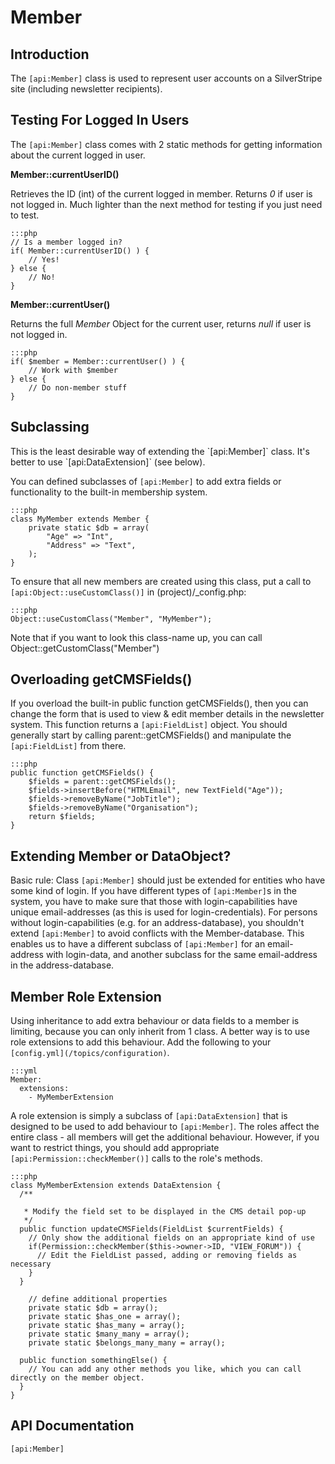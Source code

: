 # Member

## Introduction

The `[api:Member]` class is used to represent user accounts on a SilverStripe site (including newsletter recipients).
 
## Testing For Logged In Users

The `[api:Member]` class comes with 2 static methods for getting information about the current logged in user.

**Member::currentUserID()**

Retrieves the ID (int) of the current logged in member.  Returns *0* if user is not logged in.  Much lighter than the
next method for testing if you just need to test.

	:::php
	// Is a member logged in?
	if( Member::currentUserID() ) {
		// Yes!
	} else {
		// No!
	}


**Member::currentUser()**

Returns the full *Member* Object for the current user, returns *null* if user is not logged in.

	:::php
	if( $member = Member::currentUser() ) {
		// Work with $member
	} else {
		// Do non-member stuff
	}


## Subclassing

<div class="warning" markdown="1">
This is the least desirable way of extending the `[api:Member]` class. It's better to use `[api:DataExtension]`
(see below).
</div>

You can defined subclasses of `[api:Member]` to add extra fields or functionality to the built-in membership system.

	:::php
	class MyMember extends Member {
		private static $db = array(
			"Age" => "Int",
			"Address" => "Text",
		);
	}


To ensure that all new members are created using this class, put a call to `[api:Object::useCustomClass()]` in
(project)/_config.php:

	:::php
	Object::useCustomClass("Member", "MyMember");

Note that if you want to look this class-name up, you can call Object::getCustomClass("Member")

## Overloading getCMSFields()

If you overload the built-in public function getCMSFields(), then you can change the form that is used to view & edit member
details in the newsletter system.  This function returns a `[api:FieldList]` object.  You should generally start by calling
parent::getCMSFields() and manipulate the `[api:FieldList]` from there.

	:::php
	public function getCMSFields() {
		$fields = parent::getCMSFields();
		$fields->insertBefore("HTMLEmail", new TextField("Age"));
		$fields->removeByName("JobTitle");
		$fields->removeByName("Organisation");
		return $fields;
	}


## Extending Member or DataObject?

Basic rule: Class `[api:Member]` should just be extended for entities who have some kind of login.
If you have different types of `[api:Member]`s in the system, you have to make sure that those with login-capabilities have
unique email-addresses (as this is used for login-credentials). 
For persons without login-capabilities (e.g. for an address-database), you shouldn't extend `[api:Member]` to avoid conflicts
with the Member-database. This enables us to have a different subclass of `[api:Member]` for an email-address with login-data,
and another subclass for the same email-address in the address-database.

## Member Role Extension

Using inheritance to add extra behaviour or data fields to a member is limiting, because you can only inherit from 1
class. A better way is to use role extensions to add this behaviour. Add the following to your
`[config.yml](/topics/configuration)`.

	:::yml
	Member:
	  extensions:
	    - MyMemberExtension

A role extension is simply a subclass of `[api:DataExtension]` that is designed to be used to add behaviour to `[api:Member]`. 
The roles affect the entire class - all members will get the additional behaviour.  However, if you want to restrict
things, you should add appropriate `[api:Permission::checkMember()]` calls to the role's methods.

	:::php
	class MyMemberExtension extends DataExtension {
	  /**
	
	   * Modify the field set to be displayed in the CMS detail pop-up
	   */
	  public function updateCMSFields(FieldList $currentFields) {
	    // Only show the additional fields on an appropriate kind of use 
	    if(Permission::checkMember($this->owner->ID, "VIEW_FORUM")) {
	      // Edit the FieldList passed, adding or removing fields as necessary
	    }
	  }
	
		// define additional properties
		private static $db = array(); 
		private static $has_one = array(); 
		private static $has_many = array(); 
		private static $many_many = array(); 
		private static $belongs_many_many = array(); 
	
	  public function somethingElse() {
	    // You can add any other methods you like, which you can call directly on the member object.
	  }
	}


## API Documentation

`[api:Member]`